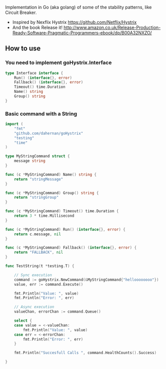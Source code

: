 Implementation in Go (aka golang) of some of the stability patterns, like Circuit Breaker.

* Inspired by Nexflix Hystrix https://github.com/Netflix/Hystrix
* And the book Release it! http://www.amazon.co.uk/Release-Production-Ready-Software-Pragmatic-Programmers-ebook/dp/B00A32NXZO/


How to use
----------

### You need to implement goHystrix.Interface

```go
type Interface interface {
	Run() (interface{}, error)
	Fallback() (interface{}, error)
	Timeout() time.Duration
	Name() string
	Group() string
}
```

### Basic command with a String
```go
import (
	"fmt"
	"github.com/dahernan/goHystrix"
	"testing"
	"time"
)

type MyStringCommand struct {
	message string
}

func (c *MyStringCommand) Name() string {
	return "stringMessage"
}

func (c *MyStringCommand) Group() string {
	return "stringGroup"
}

func (c *MyStringCommand) Timeout() time.Duration {
	return 3 * time.Millisecond
}

func (c *MyStringCommand) Run() (interface{}, error) {
	return c.message, nil
}

func (c *MyStringCommand) Fallback() (interface{}, error) {
	return "FALLBACK", nil
}

func TestString(t *testing.T) {

	// Sync execution
	command := goHystrix.NewCommand(&MyStringCommand{"helloooooooo"})
	value, err := command.Execute()

	fmt.Println("Value: ", value)
	fmt.Println("Error: ", err)

	// Async execution
	valueChan, errorChan := command.Queue()

	select {
	case value = <-valueChan:
		fmt.Println("Value: ", value)
	case err = <-errorChan:
		fmt.Println("Error: ", err)
	}

	fmt.Println("Succesfull Calls ", command.HealthCounts().Success)

}

```